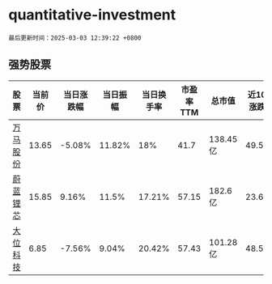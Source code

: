 # quantitative-investment

`最后更新时间：2025-03-03 12:39:22 +0800`

## 强势股票

|股票|当前价|当日涨跌幅|当日振幅|当日换手率|市盈率TTM|总市值|近10日涨跌幅|
|----|----|----|----|----|----|----|----|
|[万马股份](https://xueqiu.com/S/SZ002276)|13.65|-5.08%|11.82%|18%|41.7|138.45亿|49.51%|
|[蔚蓝锂芯](https://xueqiu.com/S/SZ002245)|15.85|9.16%|11.5%|17.21%|57.15|182.6亿|23.63%|
|[大位科技](https://xueqiu.com/S/SH600589)|6.85|-7.56%|9.04%|20.42%|57.43|101.28亿|48.59%|
